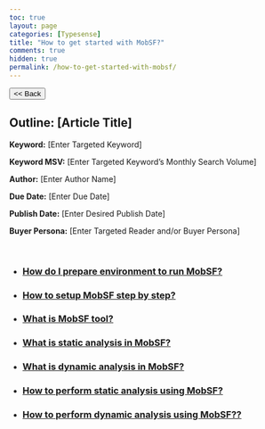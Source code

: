```yaml
---
toc: true
layout: page
categories: [Typesense]
title: "How to get started with MobSF?"
comments: true
hidden: true
permalink: /how-to-get-started-with-mobsf/
---
```


<button class="back-button" onclick="window.history.back()"><< Back</button>

## Outline: [Article Title]

**Keyword:** [Enter Targeted Keyword]

**Keyword MSV:** [Enter Targeted Keyword’s Monthly Search Volume]

**Author:** [Enter Author Name]

**Due Date:** [Enter Due Date]

**Publish Date:** [Enter Desired Publish Date]

**Buyer Persona:** [Enter Targeted Reader and/or Buyer Persona]

<br>

<ul>
<li><h3><a href="https://aviyeldevrel.github.io/Aviyel-Blogs-Review/"> How do I prepare environment to run MobSF?</a></h3>
<li><h3><a href="https://aviyeldevrel.github.io/Aviyel-Blogs-Review/"> How to setup MobSF step by step?</a></h3>
<li><h3><a href="https://aviyeldevrel.github.io/Aviyel-Blogs-Review/">What is MobSF tool?</a></h3>
<li><h3><a href="https://aviyeldevrel.github.io/Aviyel-Blogs-Review/">What is static analysis in MobSF?</a></h3>
<li><h3><a href="https://aviyeldevrel.github.io/Aviyel-Blogs-Review/">What is dynamic analysis in MobSF?</a></h3>
<li><h3><a href="https://aviyeldevrel.github.io/Aviyel-Blogs-Review/">How to perform static analysis using MobSF?</a></h3>
<li><h3><a href="https://aviyeldevrel.github.io/Aviyel-Blogs-Review/">How to perform dynamic analysis using MobSF??</a></h3>
